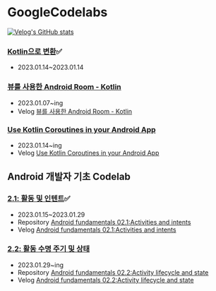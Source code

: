# GoogleCodelabs

[![Velog's GitHub stats](https://velog-readme-stats.vercel.app/api?name=sunjoo9912&tag=GoogleCodelabs)](https://github.com/eungyeole/velog-readme-stats)


### [Kotlin으로 변환](https://codelabs.developers.google.com/codelabs/java-to-kotlin?hl=ko#0)✅
- 2023.01.14~2023.01.14

### [뷰를 사용한 Android Room - Kotlin](https://developer.android.com/codelabs/android-room-with-a-view-kotlin#3) 

- 2023.01.07~ing
- Velog [뷰를 사용한 Android Room - Kotlin](https://velog.io/@sunjoo9912/%EB%B7%B0%EB%A5%BC-%EC%82%AC%EC%9A%A9%ED%95%9C-Android-Room-Kotlin)

### [Use Kotlin Coroutines in your Android App](https://developer.android.com/codelabs/kotlin-coroutines?hl=ko#0) 

-  2023.01.14~ing
- Velog [Use Kotlin Coroutines in your Android App](https://velog.io/@sunjoo9912/Use-Kotlin-Coroutines-in-your-Android-App)
  
## Android 개발자 기초 Codelab

### [2.1: 활동 및 인텐트](https://developer.android.com/codelabs/android-training-create-an-activity?index=..%2F..%2Fandroid-training&hl=ko#0)✅

- 2023.01.15~2023.01.29
- Repository [Android fundamentals 02.1:Activities and intents](https://github.com/sunjoolee-googlecodelabs/Android-fundamentals-02.1-Activities-and-intents)
- Velog [Android fundamentals 02.1:Activities and intents](https://velog.io/@sunjoo9912/Android-fundamentals-02.1Activities-and-intents)

### [2.2: 활동 수명 주기 및 상태](https://developer.android.com/codelabs/android-training-activity-lifecycle-and-state?index=..%2F..%2Fandroid-training#0)

- 2023.01.29~ing
- Repository [Android fundamentals 02.2:Activity lifecycle and state](https://github.com/sunjoolee-googlecodelabs/Android-fundamentals-02.2-Activity-lifecycle-and-state)
- Velog [Android fundamentals 02.2:Activity lifecycle and state](https://velog.io/@sunjoo9912/Android-fundamentals-02.2Activity-lifecycle-and-state-mpfjpmvh)


 
 


